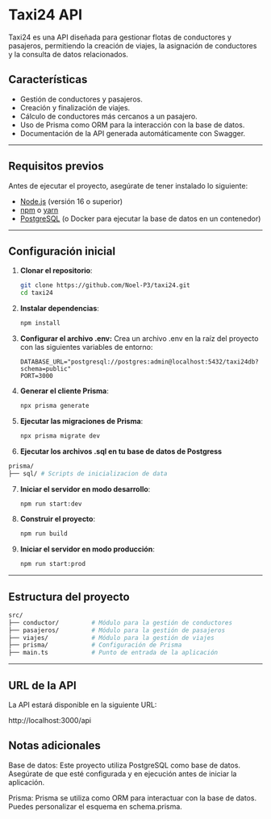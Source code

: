 # Taxi24 API

Taxi24 es una API diseñada para gestionar flotas de conductores y pasajeros, permitiendo la creación de viajes, la asignación de conductores y la consulta de datos relacionados.

## Características

- Gestión de conductores y pasajeros.
- Creación y finalización de viajes.
- Cálculo de conductores más cercanos a un pasajero.
- Uso de Prisma como ORM para la interacción con la base de datos.
- Documentación de la API generada automáticamente con Swagger.

---

## Requisitos previos

Antes de ejecutar el proyecto, asegúrate de tener instalado lo siguiente:

- [Node.js](https://nodejs.org/) (versión 16 o superior)
- [npm](https://www.npmjs.com/) o [yarn](https://yarnpkg.com/)
- [PostgreSQL](https://www.postgresql.org/) (o Docker para ejecutar la base de datos en un contenedor)

---

## Configuración inicial

1. **Clonar el repositorio**:
   ```bash
   git clone https://github.com/Noel-P3/taxi24.git
   cd taxi24
   ```

2. **Instalar dependencias**:
   ```bash
   npm install
   ```

3. **Configurar el archivo .env:** 
   Crea un archivo .env en la raíz del proyecto con las siguientes variables de entorno:
   ```
   DATABASE_URL="postgresql://postgres:admin@localhost:5432/taxi24db?schema=public"
   PORT=3000
   ```

4. **Generar el cliente Prisma**:
   ```bash
   npx prisma generate
   ```

5. **Ejecutar las migraciones de Prisma**:
   ```bash
   npx prisma migrate dev
   ```

6. **Ejecutar los archivos .sql en tu base de datos de Postgress**
  ```bash
  prisma/
  ├── sql/ # Scripts de inicializacion de data
  ```

7. **Iniciar el servidor en modo desarrollo**:
   ```bash
   npm run start:dev
   ```

8. **Construir el proyecto**:
   ```bash
   npm run build
   ```

9. **Iniciar el servidor en modo producción**:
   ```bash
   npm run start:prod
   ```

---

## Estructura del proyecto

```bash
src/
├── conductor/         # Módulo para la gestión de conductores
├── pasajeros/         # Módulo para la gestión de pasajeros
├── viajes/            # Módulo para la gestión de viajes
├── prisma/            # Configuración de Prisma
├── main.ts            # Punto de entrada de la aplicación
```

---

## URL de la API

La API estará disponible en la siguiente URL:

http://localhost:3000/api

## Notas adicionales

Base de datos: Este proyecto utiliza PostgreSQL como base de datos. Asegúrate de que esté configurada y en ejecución antes de iniciar la aplicación.

Prisma: Prisma se utiliza como ORM para interactuar con la base de datos. Puedes personalizar el esquema en schema.prisma.